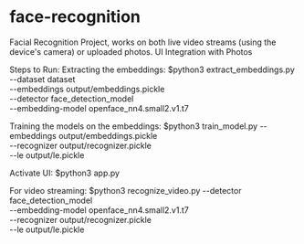 # face-recognition

Facial Recognition Project, works on both live video streams (using the device's camera) or uploaded photos.
UI Integration with Photos

Steps to Run: 
Extracting the embeddings: 
$python3 extract_embeddings.py --dataset dataset \
	--embeddings output/embeddings.pickle \
	--detector face_detection_model \
	--embedding-model openface_nn4.small2.v1.t7
  
Training the models on the embeddings:
$python3 train_model.py --embeddings output/embeddings.pickle \
	--recognizer output/recognizer.pickle \
	--le output/le.pickle
  
Activate UI:
$python3 app.py

For video streaming: 
$python3 recognize_video.py --detector face_detection_model \
	--embedding-model openface_nn4.small2.v1.t7 \
	--recognizer output/recognizer.pickle \
	--le output/le.pickle
